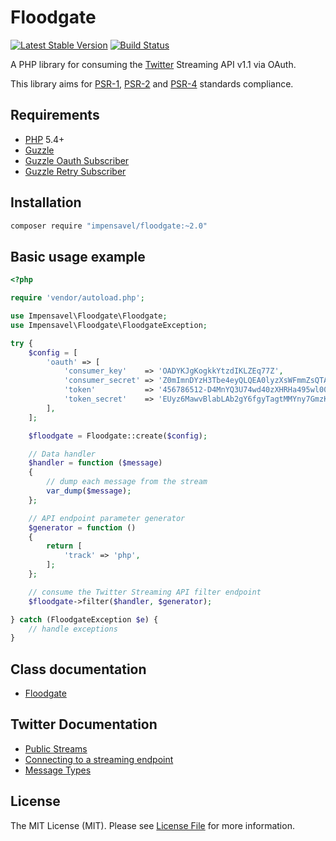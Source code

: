 # Floodgate
[![Latest Stable Version](https://poser.pugx.org/impensavel/floodgate/v/stable.svg)](https://packagist.org/packages/impensavel/floodgate)
[![Build Status](https://travis-ci.org/impensavel/floodgate.svg?branch=master)](https://travis-ci.org/impensavel/floodgate)

A PHP library for consuming the [Twitter](http://www.twitter.com) Streaming API v1.1 via OAuth.

This library aims for [PSR-1][], [PSR-2][] and [PSR-4][] standards compliance.

[PSR-1]: https://github.com/php-fig/fig-standards/blob/master/accepted/PSR-1-basic-coding-standard.md
[PSR-2]: https://github.com/php-fig/fig-standards/blob/master/accepted/PSR-2-coding-style-guide.md
[PSR-4]: https://github.com/php-fig/fig-standards/blob/master/accepted/PSR-4-autoloader.md

## Requirements
* [PHP](http://www.php.net) 5.4+
* [Guzzle](https://packagist.org/packages/guzzlehttp/guzzle)
* [Guzzle Oauth Subscriber](https://packagist.org/packages/guzzlehttp/oauth-subscriber)
* [Guzzle Retry Subscriber](https://packagist.org/packages/guzzlehttp/retry-subscriber)

## Installation
``` bash
composer require "impensavel/floodgate:~2.0"
```

## Basic usage example
```php
<?php

require 'vendor/autoload.php';

use Impensavel\Floodgate\Floodgate;
use Impensavel\Floodgate\FloodgateException;

try {
    $config = [
        'oauth' => [
            'consumer_key'    => 'OADYKJgKogkkYtzdIKLZEq77Z',
            'consumer_secret' => 'Z0mImnDYzH3Tbe4eyQLQEA0lyzXsWFmmZsQTAYHtBrSBX04bKK',
            'token'           => '456786512-D4MnYQ3U74wd40zXHRHa495wl00ogOyhJu9iqEhz',
            'token_secret'    => 'EUyz6MawvBlabLAb2gY6fgyTagtMMYny7GmzKfulGo3Di',
        ],
    ];

    $floodgate = Floodgate::create($config);

    // Data handler
    $handler = function ($message)
    {
        // dump each message from the stream
        var_dump($message);
    };

    // API endpoint parameter generator
    $generator = function ()
    {
        return [
            'track' => 'php',
        ];
    };

    // consume the Twitter Streaming API filter endpoint
    $floodgate->filter($handler, $generator);

} catch (FloodgateException $e) {
    // handle exceptions
}
```

## Class documentation
- [Floodgate](docs/Floodgate.md)

## Twitter Documentation
- [Public Streams](https://dev.twitter.com/streaming/public)
- [Connecting to a streaming endpoint](https://dev.twitter.com/streaming/overview/connecting)
- [Message Types](https://dev.twitter.com/streaming/overview/messages-types)

## License
The MIT License (MIT). Please see [License File](LICENSE.md) for more information.
